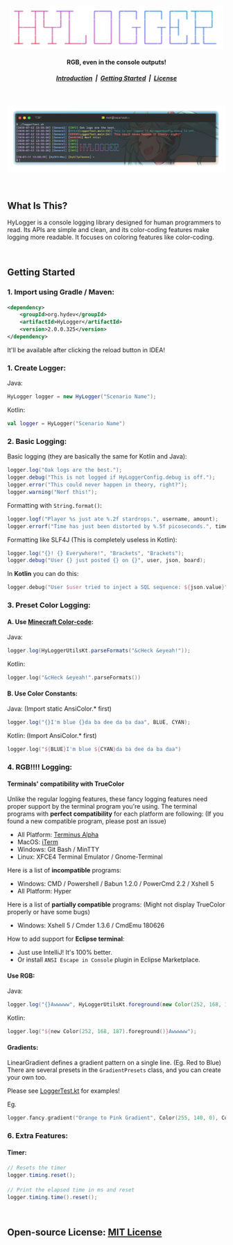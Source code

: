 <br><br>
<h4 align="center">
  <a href="#!">
    <img src="./docs/HyLogger.jpg" height="100">
  </a>
</h4>
<h4 align="center">
  RGB, even in the console outputs!
</h4>
<h5 align="center">
  <a href="#introduction">Introduction</a>&nbsp;&nbsp;|&nbsp;
  <a href="#development">Getting Started</a>&nbsp;&nbsp;|&nbsp;
  <a href="#license">License</a>
</h5>

<br>

<p align="center">
  <img src="./docs/HyLoggerTerminal.jpg">
</p>

<br>

<a name="introduction"></a>
What Is This?
--------

HyLogger is a console logging library designed for human programmers to read. Its APIs are simple and clean, and its color-coding features make logging more readable. It focuses on coloring features like color-coding.


<br>

<a name="development"></a>
## Getting Started

### 1. Import using Gradle / Maven:

```xml
<dependency>
    <groupId>org.hydev</groupId>
    <artifactId>HyLogger</artifactId>
    <version>2.0.0.325</version>
</dependency>
```

It'll be available after clicking the reload button in IDEA!

### 1. Create Logger:

Java: 

```java
HyLogger logger = new HyLogger("Scenario Name");
```

Kotlin:

```kotlin
val logger = HyLogger("Scenario Name")
```

### 2. Basic Logging:

Basic logging (they are basically the same for Kotlin and Java):

```java
logger.log("Oak logs are the best.");
logger.debug("This is not logged if HyLoggerConfig.debug is off.");
logger.error("This could never happen in theory, right?");
logger.warning("Nerf this!");
```

Formatting with `String.format()`:

```java
logger.logf("Player %s just ate %.2f stardrops.", username, amount);
logger.errorf("Time has just been distorted by %.5f picoseconds.", timeDiff);
```

Formatting like SLF4J (This is completely useless in Kotlin):

```java
logger.log("{}! {} Everywhere!", "Brackets", "Brackets");
logger.debug("User {} just posted {} on {}", user, json, board);
```

In **Kotlin** you can do this:

```kotlin
logger.debug("User $user tried to inject a SQL sequence: ${json.value}")
```

### 3. Preset Color Logging:

#### A. Use [**Minecraft Color-code**](https://www.spigotmc.org/attachments/example2-png.188806/):

Java:

```java
logger.log(HyLoggerUtilsKt.parseFormats("&cHeck &eyeah!"));
```

Kotlin:

```kotlin
logger.log("&cHeck &eyeah!".parseFormats())
```

#### B. Use Color Constants:

Java: (Import static AnsiColor.* first)

```java
logger.log("{}I'm blue {}da ba dee da ba daa", BLUE, CYAN);
```

Kotlin: (Import AnsiColor.* first)

```kotlin
logger.log("${BLUE}I'm blue ${CYAN}da ba dee da ba daa")
```

### 4. RGB!!!! Logging:

#### Terminals' compatibility with TrueColor

Unlike the regular logging features, 
these fancy logging features need proper support by the terminal program you're using. 
The terminal programs with **perfect compatibility** for each platform are following:
(If you found a new compatible program, please post an issue)

- All Platform: [Terminus Alpha](https://github.com/Eugeny/terminus)
- MacOS: [iTerm](https://www.iterm2.com/)
- Windows: Git Bash / MinTTY
- Linux: XFCE4 Terminal Emulator / Gnome-Terminal

Here is a list of **incompatible** programs:

- Windows: CMD / Powershell / Babun 1.2.0 / PowerCmd 2.2 / Xshell 5
- All Platform: Hyper

Here is a list of **partially compatible** programs: 
(Might not display TrueColor properly or have some bugs)

- Windows: Xshell 5 / Cmder 1.3.6 / CmdEmu 180626

How to add support for **Eclipse terminal**:

- Just use IntelliJ! It's 100% better.
- Or install `ANSI Escape in Console` plugin in Eclipse Marketplace.

#### Use RGB:

Java:

```java
logger.log("{}Awwwww", HyLoggerUtilsKt.foreground(new Color(252, 168, 187)));
```

Kotlin:

```kotlin
logger.log("${new Color(252, 168, 187).foreground()}Awwwww");
```

#### Gradients:

LinearGradient defines a gradient pattern on a single line. (Eg. Red to Blue)
There are several presets in the `GradientPresets` class,
and you can create your own too.

Please see [LoggerTest.kt](https://github.com/HyDevelop/HyLogger/blob/master/src/test/java/LoggerTest.kt) for examples!

Eg.

```kotlin
logger.fancy.gradient("Orange to Pink Gradient", Color(255, 140, 0), Color(255, 0, 128))
```

### 6. Extra Features:

#### Timer:

```java
// Resets the timer
logger.timing.reset();

// Print the elapsed time in ms and reset
logger.timing.time().reset();
```



<br>

<a name="license"></a>
Open-source License: [MIT License](/LICENSE)
--------
